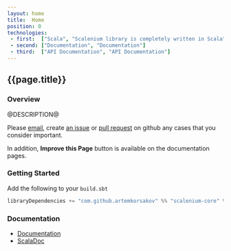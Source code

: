 ```yaml
---
layout: home
title:  Home
position: 0
technologies:
 - first:  ["Scala", "Scalenium library is completely written in Scala"]
 - second: ["Documentation", "Documentation"]
 - third:  ["API Documentation", "API Documentation"]
---
```


## {{page.title}}

### Overview

@DESCRIPTION@

Please [email](@EMAIL@), create [an issue](@ISSUES@) or [pull request](@PULLS@) on github 
any cases that you consider important.

In addition, **Improve this Page** button is available on the documentation pages.

### Getting Started

Add the following to your `build.sbt`
```scala
libraryDependencies += "com.github.artemkorsakov" %% "scalenium-core" % "@VERSION@"
```

### Documentation
- [Documentation](@DOC_SITE@)
- [ScalaDoc](@API_SITE@)

